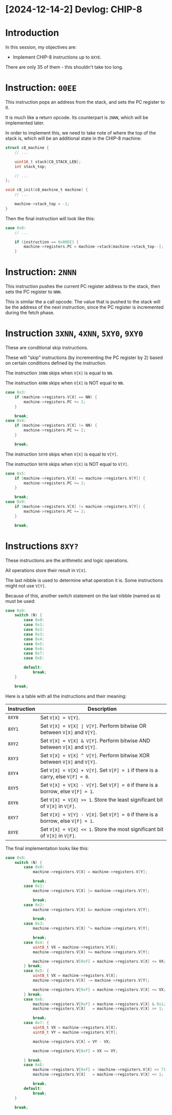 # [2024-12-14-2] Devlog: CHIP-8

# Introduction

In this session, my objectives are:
- Implement CHIP-8 instructions up to `8XYE`.

There are only 35 of them - this shouldn't take too long.

# Instruction: `00EE`

This instruction pops an address from the stack, and sets the PC register to it.

It is much like a return opcode. Its counterpart is `2NNN`, which will be
implemented later.

In order to implement this, we need to take note of where the top of the stack
is, which will be an additional state in the CHIP-8 machine:

```c
struct c8_machine {
    // ...

    uint16_t stack[C8_STACK_LEN];
    int stack_top;

    // ...
};

void c8_init(c8_machine_t machine) {
    // ...

    machine->stack_top = -1;
}
```

Then the final instruction will look like this:

```c
case 0x0:
    // ...

    if (instruction == 0x00EE) {
        machine->registers.PC = machine->stack[machine->stack_top--];
    }
```

# Instruction: `2NNN`

This instruction pushes the current PC register address to the stack, then sets
the PC register to `NNN`.

This is similar the a call opcode. The value that is pushed to the stack will be
the address of the next instruction, since the PC register is incremented during
the fetch phase.

# Instruction `3XNN`, `4XNN`, `5XY0`, `9XY0`

These are conditional skip instructions.

These will "skip" instructions (by incrementing the PC register by 2) based on 
certain conditions defined by the instruction.

The instruction `3XNN` skips when `V[X]` is equal to `NN`.

The instruction `4XNN` skips when `V[X]` is NOT equal to `NN`.

```c
case 0x3:
    if (machine->registers.V[X] == NN) {
        machine->registers.PC += 2;
    }

    break;
case 0x4:
    if (machine->registers.V[X] != NN) {
        machine->registers.PC += 2;
    }

    break;
```

The instruction `5XY0` skips when `V[X]` is equal to `V[Y]`.

The instruction `9XY0` skips when `V[X]` is NOT equal to `V[Y]`.

```c
case 0x5:
    if (machine->registers.V[X] == machine->registers.V[Y]) {
        machine->registers.PC += 2;
    }

    break;
case 0x9:
    if (machine->registers.V[X] != machine->registers.V[Y]) {
        machine->registers.PC += 2;
    }

    break;
```

# Instructions `8XY?`

These instructions are the arithmetic and logic operations.

All operations store their result in `V[X]`.

The last nibble is used to determine what operation it is. Some instructions 
might not use `V[Y]`.

Because of this, another switch statement on the last nibble (named as `N`) must
be used:

```c
case 0x8:
    switch (N) {
        case 0x0:
        case 0x1:
        case 0x2:
        case 0x3:
        case 0x4:
        case 0x5:
        case 0x6:
        case 0x7:
        case 0xE:

        default:
            break;
    }

    break;
```

Here is a table with all the instructions and their meaning:

| Instruction | Description                                                                 |
|-------------|-----------------------------------------------------------------------------|
| `8XY0`      | Set `V[X] = V[Y]`.                                                         |
| `8XY1`      | Set `V[X] = V[X] \| V[Y]`. Perform bitwise OR between `V[X]` and `V[Y]`.    |
| `8XY2`      | Set `V[X] = V[X] & V[Y]`. Perform bitwise AND between `V[X]` and `V[Y]`.   |
| `8XY3`      | Set `V[X] = V[X] ^ V[Y]`. Perform bitwise XOR between `V[X]` and `V[Y]`.   |
| `8XY4`      | Set `V[X] = V[X] + V[Y]`. Set `V[F] = 1` if there is a carry, else `V[F] = 0`. |
| `8XY5`      | Set `V[X] = V[X] - V[Y]`. Set `V[F] = 0` if there is a borrow, else `V[F] = 1`.|
| `8XY6`      | Set `V[X] = V[X] >> 1`. Store the least significant bit of `V[X]` in `V[F]`. |
| `8XY7`      | Set `V[X] = V[Y] - V[X]`. Set `V[F] = 0` if there is a borrow, else `V[F] = 1`.|
| `8XYE`      | Set `V[X] = V[X] << 1`. Store the most significant bit of `V[X]` in `V[F]`.  |

The final implementation looks like this:

```c
case 0x8:
    switch (N) {
        case 0x0:
            machine->registers.V[X] = machine->registers.V[Y];

            break;
        case 0x1:
            machine->registers.V[X] |= machine->registers.V[Y];

            break;
        case 0x2:
            machine->registers.V[X] &= machine->registers.V[Y];

            break;
        case 0x3:
            machine->registers.V[X] ^= machine->registers.V[Y];

            break;
        case 0x4: {
            uint8_t VX = machine->registers.V[X];
            machine->registers.V[X] += machine->registers.V[Y];

            machine->registers.V[0xF] = machine->registers.V[X] <= VX;
        } break;
        case 0x5: {
            uint8_t VX = machine->registers.V[X];
            machine->registers.V[X] -= machine->registers.V[Y];

            machine->registers.V[0xF] = machine->registers.V[X] <= VX;
        } break;
        case 0x6:
            machine->registers.V[0xF] = machine->registers.V[X] & 0x1;
            machine->registers.V[X]   = machine->registers.V[X] >> 1;

            break;
        case 0x7: {
            uint8_t VX = machine->registers.V[X];
            uint8_t VY = machine->registers.V[Y];

            machine->registers.V[X] = VY - VX;

            machine->registers.V[0xF] = VX <= VY;

        } break;
        case 0xE:
            machine->registers.V[0xF] = (machine->registers.V[X] >> 7) & 0x1;
            machine->registers.V[X]   = machine->registers.V[X] << 1;

            break;
        default:
            break;
    }

    break;
```


